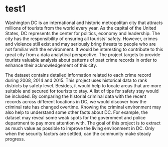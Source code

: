 # test1
Washington DC is an international and historic metropolitan city that attracts millions of tourists from the world every year. As the capital of the United States, DC represents the center for politics, economy and leadership. The city has the responsibility of ensuring all tourists’ safety.  However, crimes and violence still exist and may seriously bring threats to people who are not familiar with the environment. It would be interesting to contribute to this great city from a data analytical perspective. The project targets to provide tourists valuable analysis about patterns of past crime records in order to enhance their acknowledgement of this city.

The dataset contains detailed information related to each crime record during 2008, 2014 and 2015. This project uses historical data to rank districts by safety level. Besides, it would help to locate areas that are more suitable and secured for tourists to stay. A list of tips for safety stay would be included. By comparing the historial criminal data with the recent records across different locations in DC, we would discover how the criminal rate has changed overtime. Knowing the criminal environment may also help to understand some other facts about DC. For example, the dataset may reveal some weak spots for the government and police department to pay more attention with. The goal of this project is to extract as much value as possible to improve the living environment in DC. Only when the security factors are settled, can the community make steady progress.

